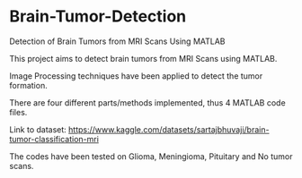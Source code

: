 # Brain-Tumor-Detection
Detection of Brain Tumors from MRI Scans Using MATLAB


This project aims to detect brain tumors from MRI Scans using MATLAB.

Image Processing techniques have been applied to detect the tumor formation.

There are four different parts/methods implemented, thus 4 MATLAB code files.

Link to dataset: https://www.kaggle.com/datasets/sartajbhuvaji/brain-tumor-classification-mri

The codes have been tested on Glioma, Meningioma, Pituitary and No tumor scans.
